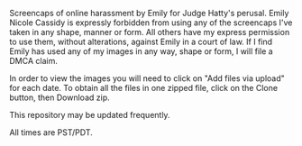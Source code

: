 Screencaps of online harassment by Emily for Judge Hatty's perusal. Emily Nicole Cassidy is expressly forbidden from using any of the screencaps I've taken in any shape, manner or form. All others have my express permission to use them, without alterations, against Emily in a court of law. If I find Emily has used any of my images in any way, shape or form, I will file a DMCA claim.

In order to view the images you will need to click on "Add files via upload" for each date. To obtain all the files in one zipped file, click on the Clone button, then Download zip.

This repository may be updated frequently.

All times are PST/PDT.
